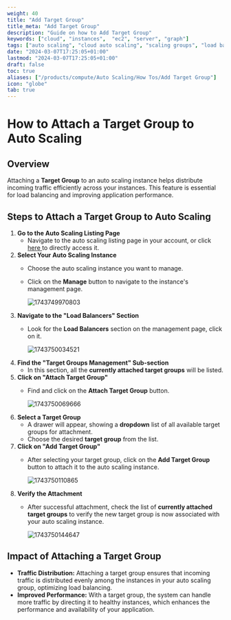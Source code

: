```yaml
---
weight: 40
title: "Add Target Group"
title_meta: "Add Target Group"
description: "Guide on how to Add Target Group"
keywords: ["cloud", "instances",  "ec2", "server", "graph"]
tags: ["auto scaling", "cloud auto scaling", "scaling groups", "load balancing", "automatic resource scaling"]
date: "2024-03-07T17:25:05+01:00"
lastmod: "2024-03-07T17:25:05+01:00"
draft: false
toc: true
aliases: ["/products/compute/Auto Scaling/How Tos/Add Target Group"]
icon: "globe"
tab: true
---
```


# **How to Attach a Target Group to Auto Scaling**

## **Overview**

Attaching a **Target Group** to an auto scaling instance helps distribute incoming traffic efficiently across your instances. This feature is essential for load balancing and improving application performance.

## **Steps to Attach a Target Group to Auto Scaling**

1. **Go to the Auto Scaling Listing Page**
   * Navigate to the auto scaling listing page in your account, or click [here ](https://console.utho.com/auto-scaling "Auto Scaling Listing Page")to directly access it.
2. **Select Your Auto Scaling Instance**
   * Choose the auto scaling instance you want to manage.
   * Click on the **Manage** button to navigate to the instance's management page.

     ![1743749970803](image/index/1743749970803.png)
3. **Navigate to the "Load Balancers" Section**
   * Look for the **Load Balancers** section on the management page, click on it.

     ![1743750034521](image/index/1743750034521.png)
4. **Find the "Target Groups Management" Sub-section**
   * In this section, all the **currently attached target groups** will be listed.
5. **Click on "Attach Target Group"**
   * Find and click on the **Attach Target Group** button.

     ![1743750069666](image/index/1743750069666.png)
6. **Select a Target Group**
   * A drawer will appear, showing a **dropdown** list of all available target groups for attachment.
   * Choose the desired **target group** from the list.
7. **Click on "Add Target Group"**
   * After selecting your target group, click on the **Add Target Group** button to attach it to the auto scaling instance.

     ![1743750110865](image/index/1743750110865.png)
8. **Verify the Attachment**
   * After successful attachment, check the list of **currently attached target groups** to verify the new target group is now associated with your auto scaling instance.

     ![1743750144647](image/index/1743750144647.png)

## **Impact of Attaching a Target Group**

* **Traffic Distribution:** Attaching a target group ensures that incoming traffic is distributed evenly among the instances in your auto scaling group, optimizing load balancing.
* **Improved Performance:** With a target group, the system can handle more traffic by directing it to healthy instances, which enhances the performance and availability of your application.
